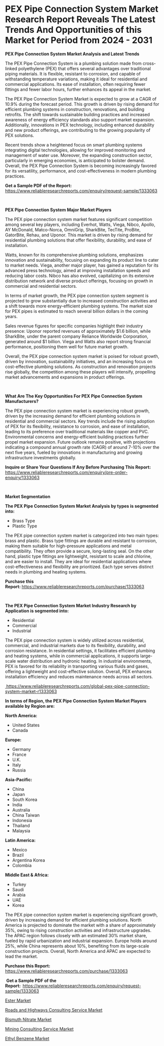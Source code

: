 <p><h1>PEX Pipe Connection System Market Research Report Reveals The Latest Trends And Opportunities of this Market for Period from 2024 - 2031</h1></p><p><strong>PEX Pipe Connection System Market Analysis and Latest Trends</strong></p>
<p><p>The PEX Pipe Connection System is a plumbing solution made from cross-linked polyethylene (PEX) that offers several advantages over traditional piping materials. It is flexible, resistant to corrosion, and capable of withstanding temperature variations, making it ideal for residential and commercial applications. Its ease of installation, often requiring fewer fittings and fewer labor hours, further enhances its appeal in the market.</p><p>The PEX Pipe Connection System Market is expected to grow at a CAGR of 10.9% during the forecast period. This growth is driven by rising demand for efficient plumbing systems in construction, renovations, and building retrofits. The shift towards sustainable building practices and increased awareness of energy efficiency standards also support market expansion. Additionally, innovations in PEX technology, including enhanced durability and new product offerings, are contributing to the growing popularity of PEX solutions.</p><p>Recent trends show a heightened focus on smart plumbing systems integrating digital technologies, allowing for improved monitoring and management of water use. Moreover, the expanding construction sector, particularly in emerging economies, is anticipated to bolster demand. Overall, the PEX Pipe Connection System is becoming increasingly favored for its versatility, performance, and cost-effectiveness in modern plumbing practices.</p></p>
<p><strong>Get a Sample PDF of the Report:&nbsp;</strong> <a href="https://www.reliableresearchreports.com/enquiry/request-sample/1333063?utm_campaign=36&utm_medium=2&utm_source=Github&utm_content=ia&utm_term=11122024&utm_id=pex-pipe-connection-system">https://www.reliableresearchreports.com/enquiry/request-sample/1333063</a></p>
<p>&nbsp;</p>
<p><strong>PEX Pipe Connection System Major Market Players</strong></p>
<p><p>The PEX pipe connection system market features significant competition among several key players, including Everhot, Watts, Viega, Nibco, Apollo, AY McDonald, Matco-Norca, OmniGrip, SharkBite, TecTite, ProBite, GatorBite, Rehau, and Uponor. This market is driven by rising demand for residential plumbing solutions that offer flexibility, durability, and ease of installation. </p><p>Watts, known for its comprehensive plumbing solutions, emphasizes innovation and sustainability, focusing on expanding its product line to cater to market needs. Viega, another major player, has gained a reputation for its advanced press technology, aimed at improving installation speeds and reducing labor costs. Nibco has also evolved, capitalizing on its extensive distribution network and diverse product offerings, focusing on growth in commercial and residential sectors.</p><p>In terms of market growth, the PEX pipe connection system segment is projected to grow substantially due to increased construction activities and a shift towards more energy-efficient plumbing systems. The market size for PEX pipes is estimated to reach several billion dollars in the coming years.</p><p>Sales revenue figures for specific companies highlight their industry presence: Uponor reported revenues of approximately $1.6 billion, while SharkBite, under the parent company Reliance Worldwide Corporation, generated around $1 billion. Viega and Watts also report strong financial performance, positioning them well for future market growth.</p><p>Overall, the PEX pipe connection system market is poised for robust growth, driven by innovation, sustainability initiatives, and an increasing focus on cost-effective plumbing solutions. As construction and renovation projects rise globally, the competition among these players will intensify, propelling market advancements and expansions in product offerings.</p></p>
<p>&nbsp;</p>
<p><strong>What Are The Key Opportunities For PEX Pipe Connection System Manufacturers?</strong></p>
<p><p>The PEX pipe connection system market is experiencing robust growth, driven by the increasing demand for efficient plumbing solutions in residential and commercial sectors. Key trends include the rising adoption of PEX for its flexibility, resistance to corrosion, and ease of installation, leading to its preference over traditional materials like copper and PVC. Environmental concerns and energy-efficient building practices further propel market expansion. Future outlook remains positive, with projections indicating a compound annual growth rate (CAGR) of around 7-10% over the next five years, fueled by innovations in manufacturing and growing infrastructure investments globally.</p></p>
<p><strong>Inquire or Share Your Questions If Any Before Purchasing This Report:</strong> <a href="https://www.reliableresearchreports.com/enquiry/pre-order-enquiry/1333063?utm_campaign=36&utm_medium=2&utm_source=Github&utm_content=ia&utm_term=11122024&utm_id=pex-pipe-connection-system">https://www.reliableresearchreports.com/enquiry/pre-order-enquiry/1333063</a></p>
<p>&nbsp;</p>
<p><strong>Market Segmentation</strong></p>
<p><strong>The PEX Pipe Connection System Market Analysis by types is segmented into:</strong></p>
<p><ul><li>Brass Type</li><li>Plastic Type</li></ul></p>
<p><p>The PEX pipe connection system market is categorized into two main types: brass and plastic. Brass type fittings are durable and resistant to corrosion, making them suitable for high-pressure applications and metal compatibility. They often provide a secure, long-lasting seal. On the other hand, plastic type fittings are lightweight, resistant to scale and chlorine, and are easier to install. They are ideal for residential applications where cost-effectiveness and flexibility are prioritized. Each type serves distinct needs in plumbing and heating systems.</p></p>
<p><strong>Purchase this Report:&nbsp;</strong><a href="https://www.reliableresearchreports.com/purchase/1333063?utm_campaign=36&utm_medium=2&utm_source=Github&utm_content=ia&utm_term=11122024&utm_id=pex-pipe-connection-system">https://www.reliableresearchreports.com/purchase/1333063</a></p>
<p>&nbsp;</p>
<p><strong>The PEX Pipe Connection System Market Industry Research by Application is segmented into:</strong></p>
<p><ul><li>Residential</li><li>Commercial</li><li>Industrial</li></ul></p>
<p><p>The PEX pipe connection system is widely utilized across residential, commercial, and industrial markets due to its flexibility, durability, and corrosion resistance. In residential settings, it facilitates efficient plumbing and heating systems, while in commercial applications, it supports large-scale water distribution and hydronic heating. In industrial environments, PEX is favored for its reliability in transporting various fluids and gases, offering a lightweight and cost-effective solution. Overall, PEX enhances installation efficiency and reduces maintenance needs across all sectors.</p></p>
<p><a href="https://www.reliableresearchreports.com/global-pex-pipe-connection-system-market-r1333063?utm_campaign=36&utm_medium=2&utm_source=Github&utm_content=ia&utm_term=11122024&utm_id=pex-pipe-connection-system">&nbsp;https://www.reliableresearchreports.com/global-pex-pipe-connection-system-market-r1333063</a></p>
<p><strong>In terms of Region, the PEX Pipe Connection System Market Players available by Region are:</strong></p>
<p>
    <p> <strong> North America: </strong>
        <ul>
            <li>United States</li>
            <li>Canada</li>
        </ul>
        </p> 
    <p> <strong> Europe: </strong>
        <ul>
            <li>Germany</li>
            <li>France</li>
            <li>U.K.</li>
            <li>Italy</li>
            <li>Russia</li>
        </ul>
        </p> 
    <p> <strong> Asia-Pacific: </strong>
        <ul>
            <li>China</li>
            <li>Japan</li>
            <li>South Korea</li>
            <li>India</li>
            <li>Australia</li>
            <li>China Taiwan</li>
            <li>Indonesia</li>
            <li>Thailand</li>
            <li>Malaysia</li>
        </ul>
        </p> 
    <p> <strong> Latin America: </strong>
        <ul>
            <li>Mexico</li>
            <li>Brazil</li>
            <li>Argentina Korea</li>
            <li>Colombia</li>
        </ul>
        </p> 
    <p> <strong> Middle East & Africa: </strong>
        <ul>
            <li>Turkey</li>
            <li>Saudi</li>
            <li>Arabia</li>
            <li>UAE</li>
            <li>Korea</li>
        </ul>
    </p>
    </p>
<p><p>The PEX pipe connection system market is experiencing significant growth, driven by increasing demand for efficient plumbing solutions. North America is projected to dominate the market with a share of approximately 35%, owing to rising construction activities and infrastructure upgrades. The APAC region follows closely with an estimated 30% market share, fueled by rapid urbanization and industrial expansion. Europe holds around 25%, while China represents about 10%, benefiting from its large-scale construction projects. Overall, North America and APAC are expected to lead the market.</p></p>
<p><strong>Purchase this Report: </strong><a href="https://www.reliableresearchreports.com/purchase/1333063?utm_campaign=36&utm_medium=2&utm_source=Github&utm_content=ia&utm_term=11122024&utm_id=pex-pipe-connection-system">https://www.reliableresearchreports.com/purchase/1333063</a></p>
<p>&nbsp;<strong>Get a Sample PDF of the Report:&nbsp;&nbsp;</strong><a href="https://www.reliableresearchreports.com/enquiry/request-sample/1333063?utm_campaign=36&utm_medium=2&utm_source=Github&utm_content=ia&utm_term=11122024&utm_id=pex-pipe-connection-system">https://www.reliableresearchreports.com/enquiry/request-sample/1333063</a></p>
<p><strong></strong></p>
<p><p><a href="https://www.linkedin.com/pulse/p-factrackr-ho6he?utm_campaign=36&utm_medium=2&utm_source=Github&utm_content=ia&utm_term=11122024&utm_id=pex-pipe-connection-system">Ester Market</a></p><p><a href="https://github.com/SanjidaKhan901/Market-Research-Report-List-1/blob/main/roads-and-highways-consulting-service-market.md?utm_campaign=36&utm_medium=2&utm_source=Github&utm_content=ia&utm_term=11122024&utm_id=pex-pipe-connection-system">Roads and Highways Consulting Service Market</a></p><p><a href="https://www.linkedin.com/pulse/bismuth-nitrate-sector-surge-146-growth-roadmap-2031-westboro-1scsc?utm_campaign=36&utm_medium=2&utm_source=Github&utm_content=ia&utm_term=11122024&utm_id=pex-pipe-connection-system">Bismuth Nitrate Market</a></p><p><a href="https://github.com/tamvrosiya/Market-Research-Report-List-6/blob/main/mining-consulting-service-market.md?utm_campaign=36&utm_medium=2&utm_source=Github&utm_content=ia&utm_term=11122024&utm_id=pex-pipe-connection-system">Mining Consulting Service Market</a></p><p><a href="https://www.linkedin.com/pulse/in-depth-analysis-global-ethyl-benzene-market-size-from-2024-aomic?utm_campaign=36&utm_medium=2&utm_source=Github&utm_content=ia&utm_term=11122024&utm_id=pex-pipe-connection-system">Ethyl Benzene Market</a></p></p>